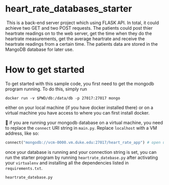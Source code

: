 # heart_rate_databases_starter

  This is a back-end server project which using FLASK API. In total, it could achieve two GET and two POST requests. The patients could post thier heartrate readings on to the web server, get the time when they do the heartrate measurements, get the average heartrate and receive the heartrate readings from a certain time. The patients data are stored in the MangoDB database for later use.
 
 # How to get started

To get started with this sample code, you first need to get the mongodb program running. To do this, simply run 
```
docker run -v $PWD/db:/data/db -p 27017:27017 mongo
```

either on your local machine (if you have docker installed there) or on a virtual machine you have access to where you can first install docker.

:eyes: if you are running your mongodb database on a virtual machine, you need to replace the `connect` URI string in `main.py`. Replace `localhost` with a VM address, like so:

```py
connect("mongodb://vcm-0000.vm.duke.edu:27017/heart_rate_app") # open up connection to db
```

once your database is running and your connection string is set, you can run the starter program by running `heartrate_datebase.py` after activating your `virtualenv` and installing all the dependencies listed in `requirements.txt`.

```
heartrate_datebase.py
```
